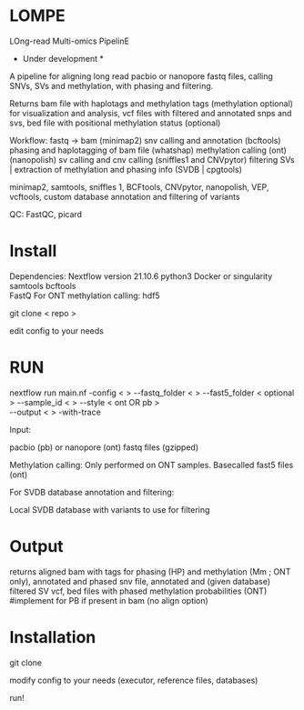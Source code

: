 # LOMPE
LOng-read Multi-omics PipelinE

* Under development *

A pipeline for aligning long read pacbio or nanopore fastq files,
calling SNVs, SVs and methylation, 
with phasing and filtering.

Returns bam file with haplotags and methylation tags (methylation optional) for visualization and analysis,
vcf files with filtered and annotated snps and svs, 
bed file with positional methylation status (optional)

Workflow: 
fastq -> bam (minimap2)
snv calling and annotation (bcftools)
phasing and haplotagging of bam file (whatshap)
methylation calling (ont) (nanopolish)
sv calling and cnv calling (sniffles1 and CNVpytor)
filtering SVs | extraction of methylation and phasing info (SVDB | cpgtools)


minimap2, samtools, sniffles 1, BCFtools, CNVpytor, nanopolish, VEP, vcftools, custom database annotation and filtering of variants


QC: 
FastQC, picard

# Install

Dependencies:
Nextflow version 21.10.6
python3
Docker or singularity
samtools 
bcftools  
FastQ
For ONT methylation calling: hdf5

git clone < repo >

edit config to your needs

# RUN
nextflow run main.nf -config < > --fastq_folder < > --fast5_folder < optional > --sample_id < > 
--style < ont OR pb >  
--output <  > -with-trace 

Input:

pacbio (pb) or nanopore (ont) fastq files (gzipped)

Methylation calling:
Only performed on ONT samples. 
Basecalled fast5 files (ont)

For SVDB database annotation and filtering:

Local SVDB database with variants to use for filtering

# Output

returns aligned bam with tags for phasing (HP) and methylation (Mm ; ONT only),
annotated and phased snv file, 
annotated and (given database) filtered SV vcf, 
bed files with phased methylation probabilities (ONT) #implement for PB if present in bam (no align option)

# Installation
git clone

modify config to your needs (executor, reference files, databases)

run!